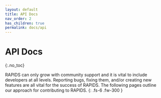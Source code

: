 ```yaml
---
layout: default
title: API Docs
nav_order: 2
has_children: true
permalink: docs/api
---
```


# API Docs
{:.no_toc}

RAPIDS can only grow with community support and it is vital to include developers at all levels. Reporting bugs, fixing them, and/or creating new features are all vital for the success of RAPIDS. The following pages outline our approach for contributing to RAPIDS.
{: .fs-6 .fw-300 }
